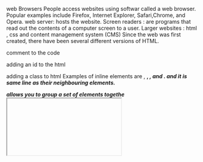  web Browsers
People access websites using softwar called a web browser.
Popular examples include
Firefox, Internet Explorer, Safari,Chrome, and Opera.
web server:  hosts the website.
Screen readers : are programs that read out the contents of a computer screen to a user.
Larger websites : html , css and content management system (CMS)
Since the web was first created, there have
been several different versions of HTML.
<!-- --> comment to the code 
<p id="the id i wont"> adding an id to the html 
<p class="the class I wont"> adding a class to html
Examples of inline elements are
<a>, <b>, <em>, and <img>. and it is same line as their neighbouring elements.
<div id="the id "> allows you to group a set of elements togethe
<iframe> is like a little window
that has been cut into your page — and in that window you can
<meta>  allows to supply all kinds of
information about your web page.
Site maps allow you to plan the structure of a site.
Wireframes allow you to organize the page
the script is a series of instructions that the computer
can follow in order to achieve a goal.
